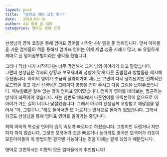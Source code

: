 ```yaml
---
layout: post
title:  "엄마표 영어 코칭 후기"
date:   2019-08-16
author: 4살 딸을 둔 엄마
categories: 엄마표 영어 코칭
---
```


선생님의 영어 코칭을 통해 엄마표 영어를 시작한 4살 딸을 둔 엄마입니다.
앞서 아이들을 키운 엄마들의 책을 통해서 엄마표 영어는 이제 제법 성공 사례가 많고, 
또 유일하게 제대로 된 영어공부법이라는 생각을 했습니다.

그러나 막상 내가 시작하기는 너무 막연해서 그저 남의 이야기가 되고 말았습니다.     
그런데 선생님은 각자의 상황과 부모자녀의 성향에 맞게 다른 출발점과 방법들을 제시해주셨습니다.
아이의 영어가 조금씩 달라져가며 새로운 고민이 다시 생겨났지만 전체적인 로드맵을 갖고 계신 선생님은 그때마다 방향을 잡아 주시고 다음 그림을 보여주셨습니다.
메뉴얼로만 할수 없는 것이 엄마표 영어였습니다.
엄마가 영어를 바라보는, 접근하는 방식이 바뀌어야 했습니다. 저는 한번도 체화해서 다른언어를 배워본적이 없으므로 이 아이가 가는 길이 너무나 낯설었습니다.
그래서 아무리 선생님께 코칭받고 깨달음을 얻어서 "아, 그렇구나.."해도 돌아서면 또 가르치는 방식으로 돌아가 있었습니다. 
그래서 지금도 선생님을 통해 엄마표 영어를 알아가는 중입니다.

저희 아이의 특성상 언어의 습득 속도가 빠르다고 하셨습니다.
그렇지만 두렵거나 자만하지 하지 않습니다.
그것은 모국어가 조금 빠르거나 늦더라도 결국은 모국어가 되듯이 
모든아이들이 이 방법이면 결국엔 가능하다는 것을 이제는 알게 되었기 때문입니다.

영어로 고민하시는 이땅의 모든 엄마들에게 추천합니다!
